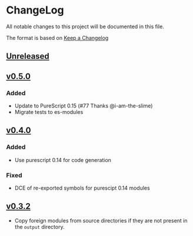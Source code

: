 # ChangeLog
All notable changes to this project will be documented in this file.

The format is based on [Keep a Changelog](https://keepachangelog.com/en/1.0.0/)

## [Unreleased]

## [v0.5.0]
### Added
- Update to PureScript 0.15 (#77 Thanks @i-am-the-slime)
- Migrate tests to es-modules

## [v0.4.0]
### Added
- Use purescript 0.14 for code generation

### Fixed
- DCE of re-exported symbols for purescipt 0.14 modules

## [v0.3.2]
- Copy foreign modules from source directories if they are not present in the
  `output` directory.

[Unreleased]: https://github.com/MaybeJustJames/zephyr/compare/v0.5.0...HEAD
[v0.5.0]: https://github.com/MaybeJustJames/zephyr/compare/v0.4.0...v0.5.0
[v0.4.0]: https://github.com/MaybeJustJames/zephyr/compare/v0.3.2...v0.4.0
[v0.3.2]: https://github.com/MaybeJustJames/zephyr/compare/v0.3.1...v0.3.2
